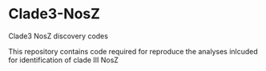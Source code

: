 # Clade3-NosZ
Clade3 NosZ discovery codes

This repository contains code required for reproduce the analyses inlcuded for identification of clade III NosZ
